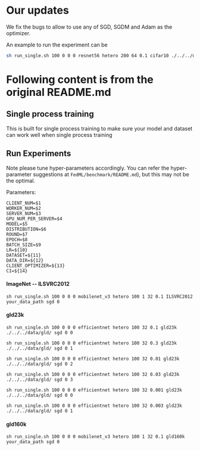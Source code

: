 # Our updates

We fix the bugs to allow to use any of SGD, SGDM and Adam as the optimizer.

An example to run the experiment can be

```bash
sh run_single.sh 100 0 0 0 resnet56 hetero 200 64 0.1 cifar10 ./../../data/cifar10/ sgd 0 0
```



# Following content is from the original README.md

## Single process training

This is built for single process training to make sure your model and dataset can work well when single process training


## Run Experiments
Note please tune hyper-parameters accordingly. 
You can refer the hyper-parameter suggestions at `FedML/benchmark/README.md`), but this may not be the optimal.

Parameters:
```
CLIENT_NUM=$1
WORKER_NUM=$2
SERVER_NUM=$3
GPU_NUM_PER_SERVER=$4
MODEL=$5
DISTRIBUTION=$6
ROUND=$7
EPOCH=$8
BATCH_SIZE=$9
LR=${10}
DATASET=${11}
DATA_DIR=${12}
CLIENT_OPTIMIZER=${13}
CI=${14}
```

#### ImageNet -- ILSVRC2012

```
sh run_single.sh 100 0 0 0 mobilenet_v3 hetero 100 1 32 0.1 ILSVRC2012 your_data_path sgd 0
```




#### gld23k

```
sh run_single.sh 100 0 0 0 efficientnet hetero 100 32 0.1 gld23k ./../../data/gld/ sgd 0 0

sh run_single.sh 100 0 0 0 efficientnet hetero 100 32 0.3 gld23k ./../../data/gld/ sgd 0 1

sh run_single.sh 100 0 0 0 efficientnet hetero 100 32 0.01 gld23k ./../../data/gld/ sgd 0 2

sh run_single.sh 100 0 0 0 efficientnet hetero 100 32 0.03 gld23k ./../../data/gld/ sgd 0 3

sh run_single.sh 100 0 0 0 efficientnet hetero 100 32 0.001 gld23k ./../../data/gld/ sgd 0 0

sh run_single.sh 100 0 0 0 efficientnet hetero 100 32 0.003 gld23k ./../../data/gld/ sgd 0 1
```



#### gld160k

```
sh run_single.sh 100 0 0 0 mobilenet_v3 hetero 100 1 32 0.1 gld160k your_data_path sgd 0
```

















